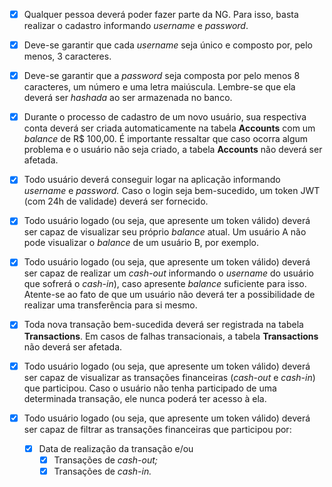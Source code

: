 - [x] Qualquer pessoa deverá poder fazer parte da NG. Para isso, basta realizar o cadastro informando *username* e *password*.

- [x] Deve-se garantir que cada *username* seja único e composto por, pelo menos, 3 caracteres.

- [x] Deve-se garantir que a *password* seja composta por pelo menos 8 caracteres, um número e uma letra maiúscula. Lembre-se que ela deverá ser *hashada* ao ser armazenada no banco.

- [x] Durante o processo de cadastro de um novo usuário, sua respectiva conta deverá ser criada automaticamente na tabela **Accounts** com um *balance* de R$ 100,00. É importante ressaltar que caso ocorra algum problema e o usuário não seja criado,  a tabela **Accounts** não deverá ser afetada.

- [x] Todo usuário deverá conseguir logar na aplicação informando *username* e *password.* Caso o login seja bem-sucedido, um token JWT (com 24h de validade) deverá ser fornecido.

- [x] Todo usuário logado (ou seja, que apresente um token válido) deverá ser capaz de visualizar seu próprio *balance* atual. Um usuário A não pode visualizar o *balance* de um usuário B, por exemplo.

- [x] Todo usuário logado (ou seja, que apresente um token válido) deverá ser capaz de realizar um *cash-out* informando o *username* do usuário que sofrerá o *cash-in*), caso apresente *balance* suficiente para isso. Atente-se ao fato de que um usuário não deverá ter a possibilidade de realizar uma transferência para si mesmo.

- [x] Toda nova transação bem-sucedida deverá ser registrada na tabela **Transactions**. Em casos de falhas transacionais, a tabela **Transactions** não deverá ser afetada.

- [x] Todo usuário logado (ou seja, que apresente um token válido) deverá ser capaz de visualizar as transações financeiras (*cash-out* e *cash-in*) que participou. Caso o usuário não tenha participado de uma determinada transação, ele nunca poderá ter acesso à ela.

- [x] Todo usuário logado (ou seja, que apresente um token válido) deverá ser capaz de filtrar as transações financeiras que participou por:
    - [x] Data de realização da transação e/ou
        - [x] Transações de *cash-out;*
        - [x] Transações de *cash-in.*